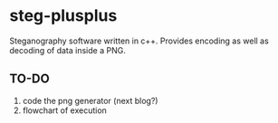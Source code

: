 # steg-plusplus
Steganography software written in c++. Provides encoding as well as decoding of data inside a PNG. 

## TO-DO
1. code the png generator (next blog?)
2. flowchart of execution